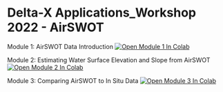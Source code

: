 # Delta-X Applications_Workshop 2022 - AirSWOT

Module 1: AirSWOT Data Introduction
[![Open Module 1 In Colab](https://colab.research.google.com/assets/colab-badge.svg)](https://colab.research.google.com/github/mdenbina/DeltaX_Applications_Workshop_AirSWOT/blob/main/1_AirSWOT_Data_Introduction.ipynb)


Module 2: Estimating Water Surface Elevation and Slope from AirSWOT
[![Open Module 2 In Colab](https://colab.research.google.com/assets/colab-badge.svg)](https://colab.research.google.com/github/mdenbina/DeltaX_Applications_Workshop_AirSWOT/blob/main/2_Estimating_Water_Surface_Elevation_and_Slope_from_AirSWOT.ipynb)


Module 3: Comparing AirSWOT to In Situ Data
[![Open Module 3 In Colab](https://colab.research.google.com/assets/colab-badge.svg)](https://colab.research.google.com/github/mdenbina/DeltaX_Applications_Workshop_AirSWOT/blob/main/3_Comparing_AirSWOT_to_In_Situ_Data.ipynb)
